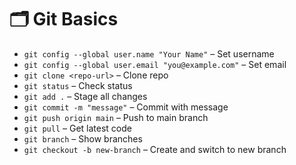 # 🗂 Git Basics

- `git config --global user.name "Your Name"` – Set username
- `git config --global user.email "you@example.com"` – Set email
- `git clone <repo-url>` – Clone repo
- `git status` – Check status
- `git add .` – Stage all changes
- `git commit -m "message"` – Commit with message
- `git push origin main` – Push to main branch
- `git pull` – Get latest code
- `git branch` – Show branches
- `git checkout -b new-branch` – Create and switch to new branch
